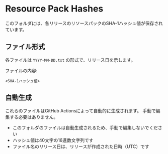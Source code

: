 # Resource Pack Hashes

このフォルダには、各リリースのリソースパックのSHA-1ハッシュ値が保存されています。

## ファイル形式

各ファイルは `YYYY-MM-DD.txt` の形式で、リリース日を示します。

ファイルの内容:
```
<SHA-1ハッシュ値>
```

## 自動生成

これらのファイルはGitHub Actionsによって自動的に生成されます。
手動で編集する必要はありません。



- このフォルダのファイルは自動生成されるため、手動で編集しないでください
- ハッシュ値は40文字の16進数文字列です
- ファイル名のリリース日は、リリースが作成された日時（UTC）です
